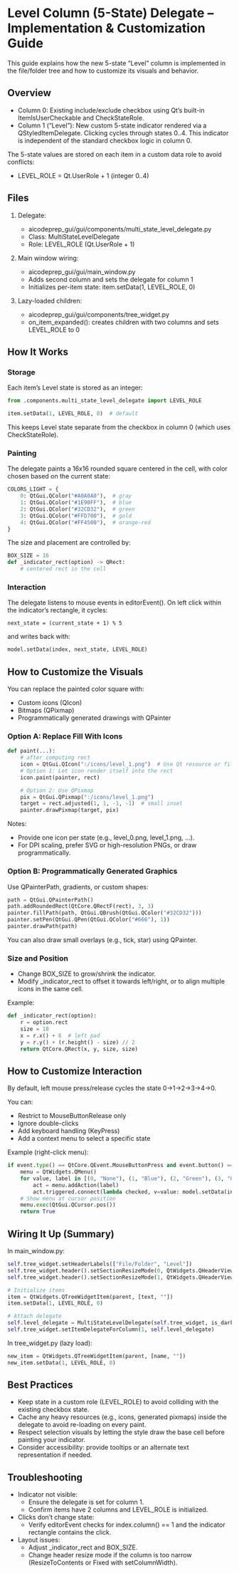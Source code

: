 # Level Column (5-State) Delegate – Implementation & Customization Guide

This guide explains how the new 5-state “Level” column is implemented in the file/folder tree and how to customize its visuals and behavior.

## Overview

- Column 0: Existing include/exclude checkbox using Qt’s built-in ItemIsUserCheckable and CheckStateRole.
- Column 1 (“Level”): New custom 5-state indicator rendered via a QStyledItemDelegate. Clicking cycles through states 0..4. This indicator is independent of the standard checkbox logic in column 0.

The 5-state values are stored on each item in a custom data role to avoid conflicts:

- LEVEL_ROLE = Qt.UserRole + 1 (integer 0..4)

## Files

1. Delegate:

   - aicodeprep_gui/gui/components/multi_state_level_delegate.py
   - Class: MultiStateLevelDelegate
   - Role: LEVEL_ROLE (Qt.UserRole + 1)

2. Main window wiring:

   - aicodeprep_gui/gui/main_window.py
   - Adds second column and sets the delegate for column 1
   - Initializes per-item state: item.setData(1, LEVEL_ROLE, 0)

3. Lazy-loaded children:
   - aicodeprep_gui/gui/components/tree_widget.py
   - on_item_expanded(): creates children with two columns and sets LEVEL_ROLE to 0

## How It Works

### Storage

Each item’s Level state is stored as an integer:

```python
from .components.multi_state_level_delegate import LEVEL_ROLE

item.setData(1, LEVEL_ROLE, 0)  # default
```

This keeps Level state separate from the checkbox in column 0 (which uses CheckStateRole).

### Painting

The delegate paints a 16x16 rounded square centered in the cell, with color chosen based on the current state:

```python
COLORS_LIGHT = {
    0: QtGui.QColor("#A0A0A0"),  # gray
    1: QtGui.QColor("#1E90FF"),  # blue
    2: QtGui.QColor("#32CD32"),  # green
    3: QtGui.QColor("#FFD700"),  # gold
    4: QtGui.QColor("#FF4500"),  # orange-red
}
```

The size and placement are controlled by:

```python
BOX_SIZE = 16
def _indicator_rect(option) -> QRect:
    # centered rect in the cell
```

### Interaction

The delegate listens to mouse events in editorEvent(). On left click within the indicator’s rectangle, it cycles:

```
next_state = (current_state + 1) % 5
```

and writes back with:

```python
model.setData(index, next_state, LEVEL_ROLE)
```

## How to Customize the Visuals

You can replace the painted color square with:

- Custom icons (QIcon)
- Bitmaps (QPixmap)
- Programmatically generated drawings with QPainter

### Option A: Replace Fill With Icons

```python
def paint(...):
    # after computing rect
    icon = QtGui.QIcon(":/icons/level_1.png")  # Use Qt resource or file path
    # Option 1: Let icon render itself into the rect
    icon.paint(painter, rect)

    # Option 2: Use QPixmap
    pix = QtGui.QPixmap(":/icons/level_1.png")
    target = rect.adjusted(1, 1, -1, -1)  # small inset
    painter.drawPixmap(target, pix)
```

Notes:

- Provide one icon per state (e.g., level_0.png, level_1.png, …).
- For DPI scaling, prefer SVG or high-resolution PNGs, or draw programmatically.

### Option B: Programmatically Generated Graphics

Use QPainterPath, gradients, or custom shapes:

```python
path = QtGui.QPainterPath()
path.addRoundedRect(QtCore.QRectF(rect), 3, 3)
painter.fillPath(path, QtGui.QBrush(QtGui.QColor("#32CD32")))
painter.setPen(QtGui.QPen(QtGui.QColor("#666"), 1))
painter.drawPath(path)
```

You can also draw small overlays (e.g., tick, star) using QPainter.

### Size and Position

- Change BOX_SIZE to grow/shrink the indicator.
- Modify \_indicator_rect to offset it towards left/right, or to align multiple icons in the same cell.

Example:

```python
def _indicator_rect(option):
    r = option.rect
    size = 18
    x = r.x() + 6  # left pad
    y = r.y() + (r.height() - size) // 2
    return QtCore.QRect(x, y, size, size)
```

## How to Customize Interaction

By default, left mouse press/release cycles the state 0→1→2→3→4→0.

You can:

- Restrict to MouseButtonRelease only
- Ignore double-clicks
- Add keyboard handling (KeyPress)
- Add a context menu to select a specific state

Example (right-click menu):

```python
if event.type() == QtCore.QEvent.MouseButtonPress and event.button() == QtCore.Qt.RightButton:
    menu = QtWidgets.QMenu()
    for value, label in [(0, "None"), (1, "Blue"), (2, "Green"), (3, "Gold"), (4, "Orange-Red")]:
        act = menu.addAction(label)
        act.triggered.connect(lambda checked, v=value: model.setData(index, v, LEVEL_ROLE))
    # Show menu at cursor position
    menu.exec(QtGui.QCursor.pos())
    return True
```

## Wiring It Up (Summary)

In main_window.py:

```python
self.tree_widget.setHeaderLabels(["File/Folder", "Level"])
self.tree_widget.header().setSectionResizeMode(0, QtWidgets.QHeaderView.Stretch)
self.tree_widget.header().setSectionResizeMode(1, QtWidgets.QHeaderView.ResizeToContents)

# Initialize items
item = QtWidgets.QTreeWidgetItem(parent, [text, ""])
item.setData(1, LEVEL_ROLE, 0)

# Attach delegate
self.level_delegate = MultiStateLevelDelegate(self.tree_widget, is_dark_mode=self.is_dark_mode)
self.tree_widget.setItemDelegateForColumn(1, self.level_delegate)
```

In tree_widget.py (lazy load):

```python
new_item = QtWidgets.QTreeWidgetItem(parent, [name, ""])
new_item.setData(1, LEVEL_ROLE, 0)
```

## Best Practices

- Keep state in a custom role (LEVEL_ROLE) to avoid colliding with the existing checkbox state.
- Cache any heavy resources (e.g., icons, generated pixmaps) inside the delegate to avoid re-loading on every paint.
- Respect selection visuals by letting the style draw the base cell before painting your indicator.
- Consider accessibility: provide tooltips or an alternate text representation if needed.

## Troubleshooting

- Indicator not visible:
  - Ensure the delegate is set for column 1.
  - Confirm items have 2 columns and LEVEL_ROLE is initialized.
- Clicks don’t change state:
  - Verify editorEvent checks for index.column() == 1 and the indicator rectangle contains the click.
- Layout issues:
  - Adjust \_indicator_rect and BOX_SIZE.
  - Change header resize mode if the column is too narrow (ResizeToContents or Fixed with setColumnWidth).
